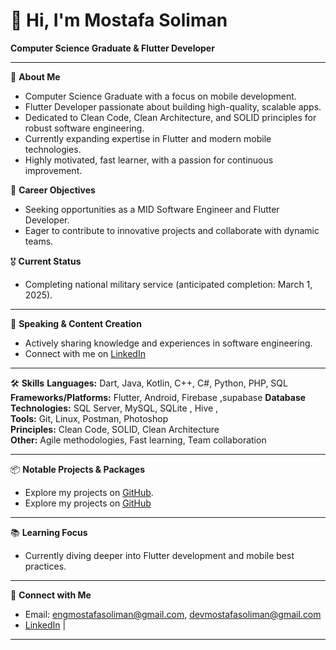 # 👋 Hi, I'm Mostafa Soliman

**Computer Science Graduate & Flutter Developer**

---

🚀 **About Me**
- Computer Science Graduate with a focus on mobile development.
- Flutter Developer passionate about building high-quality, scalable apps.
- Dedicated to Clean Code, Clean Architecture, and SOLID principles for robust software engineering.
- Currently expanding expertise in Flutter and modern mobile technologies.
- Highly motivated, fast learner, with a passion for continuous improvement.

🎯 **Career Objectives**
- Seeking opportunities as a MID Software Engineer and Flutter Developer.
- Eager to contribute to innovative projects and collaborate with dynamic teams.

🎖️ **Current Status**
- Completing national military service (anticipated completion: March 1, 2025).

---

📢 **Speaking & Content Creation**
- Actively sharing knowledge and experiences in software engineering.
- Connect with me on [LinkedIn](https://www.linkedin.com/in/engmostafasoliman) 

---

🛠️ **Skills**
**Languages:** Dart, Java, Kotlin, C++, C#, Python, PHP, SQL  
**Frameworks/Platforms:** Flutter, Android, Firebase ,supabase
**Database Technologies:** SQL Server, MySQL, SQLite , Hive ,  
**Tools:** Git, Linux, Postman, Photoshop  
**Principles:** Clean Code, SOLID, Clean Architecture  
**Other:** Agile methodologies, Fast learning, Team collaboration

---

📦 **Notable Projects & Packages**
- Explore my projects on [GitHub](https://github.com/engmostafasoliman).
-  Explore my projects on [GitHub](https://github.com/mostafaelsayed2262001)


---

📚 **Learning Focus**
- Currently diving deeper into Flutter development and mobile best practices.

---

🤝 **Connect with Me**
- Email: engmostafasoliman@gmail.com, devmostafasoliman@gmail.com
- [LinkedIn]([https://www.linkedin.com/in/engmostafasoliman](https://www.linkedin.com/in/mostafa-elsayed-690148195/)) | 

---

